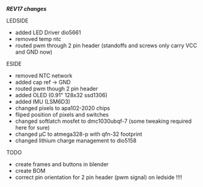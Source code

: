 ___REV17 changes___

LEDSIDE
- added LED Driver dio5661
- removed temp ntc
- routed pwm through 2 pin header (standoffs and screws only carry VCC and GND now)

ESIDE
- removed NTC network
- added cap ref -> GND
- routed pwm though 2 pin header
- added OLED (0.91" 128x32 ssd1306)
- added IMU  (LSM6D3)
- changed pixels to apa102-2020 chips
- fliped position of pixels and switches
- changed softlatch mosfet to dmc1030ubqf-7 (some tweaking required here for sure)
- changed µC to atmega328-p with qfn-32 footprint
- changed lithium charge management to dio5158

TODO
- create frames and buttons in blender
- create BOM
- correct pin orientation for 2 pin header (pwm signal) on ledside !!!!
